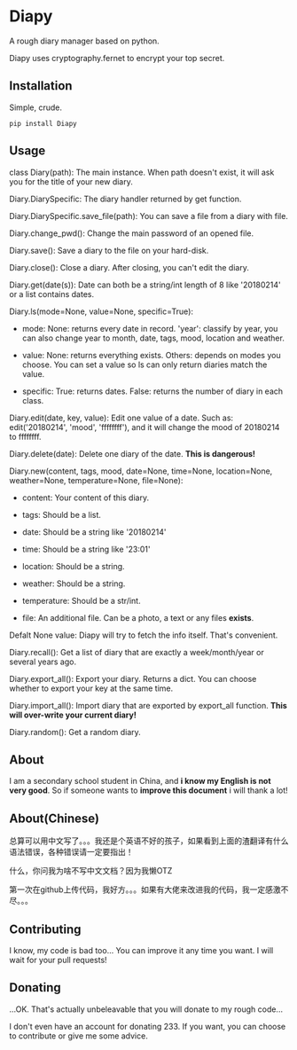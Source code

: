 ﻿# Diapy
A rough diary manager based on python.

Diapy uses cryptography.fernet to encrypt your top secret.

## Installation
Simple, crude.

    pip install Diapy
	
## Usage
class Diary(path): The main instance. When path doesn't exist, it will ask you for the title of your new diary.

Diary.DiarySpecific: The diary handler returned by get function.

Diary.DiarySpecific.save_file(path): You can save a file from a diary with file.

Diary.change_pwd(): Change the main password of an opened file.

Diary.save(): Save a diary to the file on your hard-disk.

Diary.close(): Close a diary. After closing, you can't edit the diary.

Diary.get(date(s)): Date can both be a string/int length of 8 like '20180214' or a list contains dates.

Diary.ls(mode=None, value=None, specific=True):
 - mode: None: returns every date in record. 'year': classify by year, you can also change year to month, date, tags, mood, location and weather.
 
 - value: None: returns everything exists. Others: depends on modes you choose. You can set a value so ls can only return diaries match the value.
 
 - specific: True: returns dates. False: returns the number of diary in each class.

Diary.edit(date, key, value): Edit one value of a date. Such as: edit('20180214', 'mood', 'ffffffff'), and it will change the mood of 20180214 to ffffffff.

Diary.delete(date): Delete one diary of the date. **This is dangerous!**

Diary.new(content, tags, mood, date=None, time=None, location=None, weather=None, temperature=None,
            file=None):
 - content: Your content of this diary.
 
 - tags: Should be a list.
 
 - date: Should be a string like '20180214'
 
 - time: Should be a string like '23:01'
 
 - location: Should be a string.
 
 - weather: Should be a string.
 
 - temperature: Should be a str/int.
 
 - file: An additional file. Can be a photo, a text or any files **exists**.
 
Defalt None value: Diapy will try to fetch the info itself. That's convenient.

Diary.recall(): Get a list of diary that are exactly a week/month/year or several years ago.

Diary.export_all(): Export your diary. Returns a dict. You can choose whether to export your key at the same time.

Diary.import_all(): Import diary that are exported by export_all function. **This will over-write your current diary!**

Diary.random(): Get a random diary.

## About
I am a secondary school student in China, and **i know my English is not very good**. So if someone wants to **improve this document** i will thank a lot!
## About(Chinese)
总算可以用中文写了。。。我还是个英语不好的孩子，如果看到上面的渣翻译有什么语法错误，各种错误请一定要指出！

什么，你问我为啥不写中文文档？因为我懒OTZ

第一次在github上传代码，我好方。。。如果有大佬来改进我的代码，我一定感激不尽。。。

## Contributing
I know, my code is bad too... You can improve it any time you want. I will wait for your pull requests!

## Donating
...OK. That's actually unbeleavable that you will donate to my rough code...

I don't even have an account for donating 233. If you want, you can choose to contribute or give me some advice.

